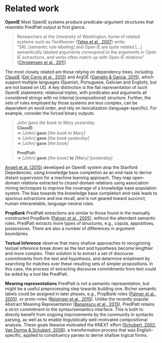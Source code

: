 Related work
============

**OpenIE** Most OpenIE systems produce predicate-argument structures
that resemble PredPatt output at first glance.

> Researchers at the University of Washington, home of related
> systems such as TextRunner ([Yates et al., 2007](references.md)) write:<br/>
> "SRL [semantic role labeling] and Open IE are quite related [...]
> semantically labeled arguments correspond to the arguments in Open
> IE extractions, and verbs often match up with Open IE
> relations" ([Christensen et al., 2011](references.md)).

The most closely related are those relying on dependency trees, including
[ClausIE](https://www.mpi-inf.mpg.de/departments/databases-and-information-systems/software/clausie/)
([Del Corro et al., 2013](references.md)) and ArgOE ([Gamallo & Garcia, 2015](references.md)), which
support multiple languages (Spanish, Portuguese, Galician and English), but are
not based on UD. A key distinction is the flat representation of such OpenIE
statements: relational triples, with predicates and arguments all considered
strings with no internal (compositional) structure. Further, the sets of rules
employed by those systems are less complex, can be dependent on word order, and
rely on lexicalization (language-specific).  For example, consider the forced
binary outputs:


> *John gave the book to Mary yesterday.* <br/>
> **ClausIE**:<br/>
⇒ *[John]* **gave** *[the book to Mary]*<br/>
⇒ *[John]* **gave** *[the book yesterday]*<br/>
⇒ *[John]* **gave** *[the book]*<br/>

> **PredPatt**:<br/>
> ⇒ *[John]* **gave** *[the book]* **to** *[Mary]* *[yesterday]*


[Angeli et al. (2015)](references.md) developed an OpenIE system atop the Stanford
Depedencies, using knowledge base completion as an end-task to derive distant
supervision for a machine learning approach. They map open-domain relations
extracted to closed-domain relations using association mining techniques to
improve the coverage of a knowledge base population system. The bias towards the
knowledge base completion end-task leads to spurious extractions and low recall,
and is not geared toward succinct, human interpretable, language-neutral rules.

**PropBank** PredPatt extractions are similar to those found in the
manually constructed PropBank ([Palmer et al., 2005](references.md)), without the
attendant semantic roles. PredPatt extracts more types of structures,
e.g., copula, appositives, possessives. There are also a number of
differences in argument boundaries.

**Textual Inference** observe that many shallow approaches to
recognizing textual inference break down as the text and hypothesis
become lengthier and more complex. Their solution is to extract a set of
discourse commitments from the text and hypothesis, and determine
entailment by searching for matches over these resulting sets of simpler
propositions. In this case, the process of extracting discourse
commitments from text could be aided by a tool like PredPatt.

**Meaning representations** PredPatt is not a semantic representation, but might
be a useful preprocessing step towards building one. Richer semantic labels
could be assigned in later phases, e.g., PropBank roles ([Palmer et al., 2005](references.md)),
or proto-roles ([Reisinger et al., 2015](references.md)).  Unlike the recently popular Abstract
Meaning Representation ([Banarescu et al., 2013](references.md)), PredPatt retains a strict
commitment to the syntax/semantics interface.  This is both to directly benefit
from ongoing improvements by the community in syntactic parsing, as well as to
enable linguistically well-motivated compositional analysis. These goals
likewise motivated the KNEXT effort ([Schubert, 2002](references.md); [Van Durme & Schubert, 2008](references.md)), a transformation
process that was English-specific, applied to constituency parses to derive
shallow logical forms.
